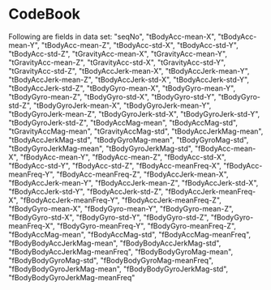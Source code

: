 CodeBook
========================================================

Following are fields in data set:
    "seqNo", 
    "tBodyAcc-mean-X", "tBodyAcc-mean-Y",
    "tBodyAcc-mean-Z", "tBodyAcc-std-X", "tBodyAcc-std-Y",
    "tBodyAcc-std-Z", "tGravityAcc-mean-X", "tGravityAcc-mean-Y",
    "tGravityAcc-mean-Z", "tGravityAcc-std-X", "tGravityAcc-std-Y",
    "tGravityAcc-std-Z", "tBodyAccJerk-mean-X", "tBodyAccJerk-mean-Y",
    "tBodyAccJerk-mean-Z", "tBodyAccJerk-std-X", "tBodyAccJerk-std-Y",
    "tBodyAccJerk-std-Z", "tBodyGyro-mean-X", "tBodyGyro-mean-Y",
    "tBodyGyro-mean-Z", "tBodyGyro-std-X", "tBodyGyro-std-Y",
    "tBodyGyro-std-Z", "tBodyGyroJerk-mean-X", "tBodyGyroJerk-mean-Y",
    "tBodyGyroJerk-mean-Z", "tBodyGyroJerk-std-X", "tBodyGyroJerk-std-Y",
    "tBodyGyroJerk-std-Z", "tBodyAccMag-mean", "tBodyAccMag-std",
    "tGravityAccMag-mean", "tGravityAccMag-std", "tBodyAccJerkMag-mean",
    "tBodyAccJerkMag-std", "tBodyGyroMag-mean", "tBodyGyroMag-std",
    "tBodyGyroJerkMag-mean", "tBodyGyroJerkMag-std", "fBodyAcc-mean-X",
    "fBodyAcc-mean-Y", "fBodyAcc-mean-Z", "fBodyAcc-std-X",
    "fBodyAcc-std-Y", "fBodyAcc-std-Z", "fBodyAcc-meanFreq-X",
    "fBodyAcc-meanFreq-Y", "fBodyAcc-meanFreq-Z", "fBodyAccJerk-mean-X",
    "fBodyAccJerk-mean-Y", "fBodyAccJerk-mean-Z", "fBodyAccJerk-std-X",
    "fBodyAccJerk-std-Y", "fBodyAccJerk-std-Z", "fBodyAccJerk-meanFreq-X",
    "fBodyAccJerk-meanFreq-Y", "fBodyAccJerk-meanFreq-Z",
    "fBodyGyro-mean-X", "fBodyGyro-mean-Y", "fBodyGyro-mean-Z",
    "fBodyGyro-std-X", "fBodyGyro-std-Y", "fBodyGyro-std-Z",
    "fBodyGyro-meanFreq-X", "fBodyGyro-meanFreq-Y",
    "fBodyGyro-meanFreq-Z", "fBodyAccMag-mean", "fBodyAccMag-std",
    "fBodyAccMag-meanFreq", "fBodyBodyAccJerkMag-mean",
    "fBodyBodyAccJerkMag-std", "fBodyBodyAccJerkMag-meanFreq",
    "fBodyBodyGyroMag-mean", "fBodyBodyGyroMag-std",
    "fBodyBodyGyroMag-meanFreq", "fBodyBodyGyroJerkMag-mean",
    "fBodyBodyGyroJerkMag-std", "fBodyBodyGyroJerkMag-meanFreq"